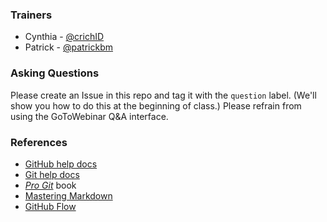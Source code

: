 ### Trainers
- Cynthia - [@crichID](https://github.com/crichid)
- Patrick - [@patrickbm](https://github.com/patrickbm)

### Asking Questions
Please create an Issue in this repo and tag it with the `question` label. (We'll show you how to do this at the beginning of class.) Please refrain from using the GoToWebinar Q&A interface.

### References
- [GitHub help docs](https://help.github.com)
- [Git help docs](http://git-scm.com/docs)
- [*Pro Git*](http://git-scm.com/book/en/v2) book
- [Mastering Markdown](https://guides.github.com/features/mastering-markdown/)
- [GitHub Flow](https://guides.github.com/introduction/flow/)
